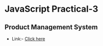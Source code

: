 # JavaScript Practical-3

## Product Management System
- Link:- [Click here](https://harsh-crud.netlify.app/)
